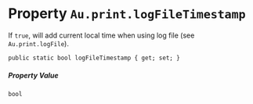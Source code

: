 # Property `Au.print.logFileTimestamp`

If `true`, will add current local time when using log file (see `Au.print.logFile`).

```
public static bool logFileTimestamp { get; set; }
```

##### Property Value

`bool`